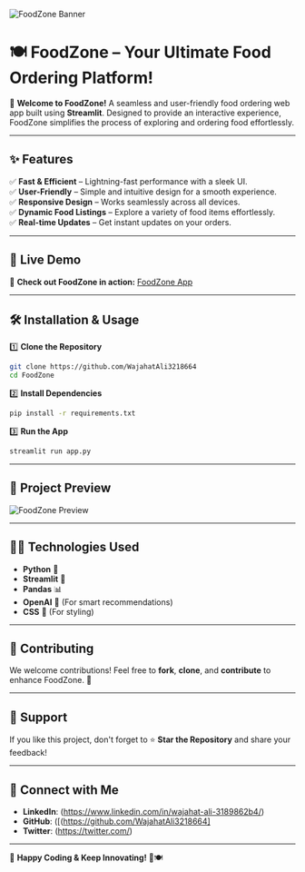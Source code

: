 ![FoodZone Banner](https://i.giphy.com/media/26AHONQ79FdWZhAI0/giphy.gif)

# 🍽️ FoodZone – Your Ultimate Food Ordering Platform!

🚀 **Welcome to FoodZone!** A seamless and user-friendly food ordering web app built using **Streamlit**. Designed to provide an interactive experience, FoodZone simplifies the process of exploring and ordering food effortlessly.

---

## ✨ Features
✅ **Fast & Efficient** – Lightning-fast performance with a sleek UI.  
✅ **User-Friendly** – Simple and intuitive design for a smooth experience.  
✅ **Responsive Design** – Works seamlessly across all devices.  
✅ **Dynamic Food Listings** – Explore a variety of food items effortlessly.  
✅ **Real-time Updates** – Get instant updates on your orders.

---

## 🚀 Live Demo
🔗 **Check out FoodZone in action:** [FoodZone App](https://foodzone-app-qtvtzdcemiyapymxiwkxzz.streamlit.app/Home)

---

## 🛠️ Installation & Usage

1️⃣ **Clone the Repository**
```bash
git clone https://github.com/WajahatAli3218664
cd FoodZone
```

2️⃣ **Install Dependencies**
```bash
pip install -r requirements.txt
```

3️⃣ **Run the App**
```bash
streamlit run app.py
```

---

## 🎥 Project Preview
![FoodZone Preview]((https://cdn.dribbble.com/userupload/24945876/file/original-d6f1789af6de825fa0d56e4f84b4feab.gif))

---

## 👨‍💻 Technologies Used
- **Python** 🐍
- **Streamlit** 🎈
- **Pandas** 📊
- **OpenAI** 🤖 (For smart recommendations)
- **CSS** 🎨 (For styling)

---

## 📌 Contributing
We welcome contributions! Feel free to **fork**, **clone**, and **contribute** to enhance FoodZone. 🚀

---



## 🌟 Support
If you like this project, don't forget to ⭐ **Star the Repository** and share your feedback!

---

## 📣 Connect with Me
- **LinkedIn**: (https://www.linkedin.com/in/wajahat-ali-3189862b4/)
- **GitHub**: ([(https://github.com/WajahatAli3218664]
- **Twitter**: (https://twitter.com/)

---

🎉 **Happy Coding & Keep Innovating!** 🚀🍽️
